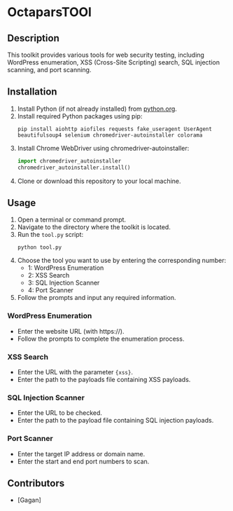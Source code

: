 # OctaparsTOOl

## Description
This toolkit provides various tools for web security testing, including WordPress enumeration, XSS (Cross-Site Scripting) search, SQL injection scanning, and port scanning.

## Installation
1. Install Python (if not already installed) from [python.org](https://www.python.org/downloads/).
2. Install required Python packages using pip:
    ```
    pip install aiohttp aiofiles requests fake_useragent UserAgent beautifulsoup4 selenium chromedriver-autoinstaller colorama
    ```
3. Install Chrome WebDriver using chromedriver-autoinstaller:
    ```python
    import chromedriver_autoinstaller
    chromedriver_autoinstaller.install()
    ```
4. Clone or download this repository to your local machine.

## Usage
1. Open a terminal or command prompt.
2. Navigate to the directory where the toolkit is located.
3. Run the `tool.py` script:
    ```
    python tool.py
    ```
4. Choose the tool you want to use by entering the corresponding number:
    - 1: WordPress Enumeration
    - 2: XSS Search
    - 3: SQL Injection Scanner
    - 4: Port Scanner
5. Follow the prompts and input any required information.

### WordPress Enumeration
- Enter the website URL (with https://).
- Follow the prompts to complete the enumeration process.

### XSS Search
- Enter the URL with the parameter `{xss}`.
- Enter the path to the payloads file containing XSS payloads.

### SQL Injection Scanner
- Enter the URL to be checked.
- Enter the path to the payload file containing SQL injection payloads.

### Port Scanner
- Enter the target IP address or domain name.
- Enter the start and end port numbers to scan.

## Contributors
- [Gagan]
